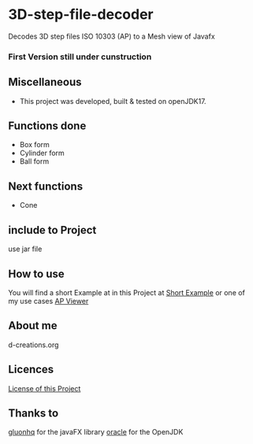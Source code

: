 # 3D-step-file-decoder
Decodes 3D step files ISO 10303 (AP) to a Mesh view of Javafx

### First Version still under cunstruction ### 

## Miscellaneous
- This project was developed, built & tested on openJDK17.

## Functions done 
- Box form 
- Cylinder form
- Ball form

## Next functions 
- Cone

## include to Project 
use jar file 

## How to use

You will find a short Example at in this Project at
[Short Example](app/src/main/java/Example.java)
or one of my use cases
[AP Viewer](https://github.com/d-creations/JAVA_AP_VIEWER)

## About me 
d-creations.org

## Licences 

[License of this Project](LICENSE)

## Thanks to 
[gluonhq](https://gluonhq.com/) for the javaFX library
[oracle](https://jdk.java.net/18/) for the OpenJDK

